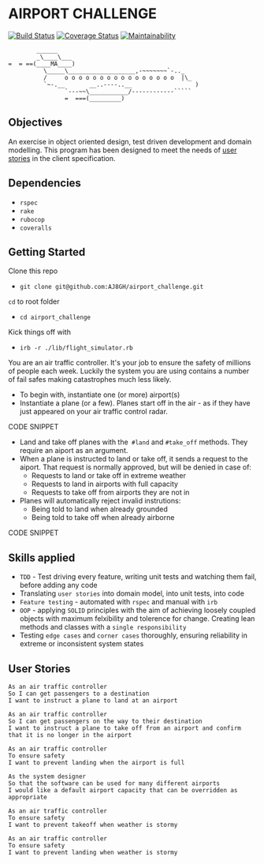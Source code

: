# AIRPORT CHALLENGE

[![Build Status](https://travis-ci.com/AJ8GH/airport_challenge.svg?branch=master)](https://travis-ci.com/AJ8GH/airport_challenge) [![Coverage Status](https://coveralls.io/repos/github/AJ8GH/airport_challenge/badge.svg?branch=master)](https://coveralls.io/github/AJ8GH/airport_challenge?branch=master) [![Maintainability](https://api.codeclimate.com/v1/badges/d2842c2f872b398661ac/maintainability)](https://codeclimate.com/github/AJ8GH/airport_challenge/maintainability)


```
        ______
        _\____\___
=  = ==(____MA____)
          \_____\___________________,-~~~~~~~`-.._
          /     o o o o o o o o o o o o o o o o  |\_
          `~-.__       __..----..__                  )
                `---~~\___________/------------`````
                =  ===(_________)

```

## Objectives

An exercise in object oriented design, test driven development and domain modelling. This program has been designed to meet the needs of [user stories](#user-stories) in the client specification.

## Dependencies

- `rspec`
- `rake`
- `rubocop`
- `coveralls`

## Getting Started

Clone this repo

- `git clone git@github.com:AJ8GH/airport_challenge.git`

`cd` to root folder
- `cd airport_challenge`

Kick things off with

- `irb -r ./lib/flight_simulator.rb`

You are an air traffic controller. It's your job to ensure the safety of millions of people each week. Luckily the system you are using contains a number of fail safes making catastrophes much less likely.

- To begin with, instantiate one (or more) airport(s)
- Instantiate a plane (or a few). Planes start off in the air - as if they have just appeared on your air traffic control radar.

CODE SNIPPET

- Land and take off planes with the` #land` and `#take_off` methods. They require an aiport as an argument.
- When a plane is instructed to land or take off, it sends a request to the aiport. That request is normally approved, but will be denied in case of:
  - Requests to land or take off in extreme weather
  - Requests to land in airports with full capacity
  - Requests to take off from airports they are not in
- Planes will automatically reject invalid instrutions:
  - Being told to land when already grounded
  - Being told to take off when already airborne

CODE SNIPPET

## Skills applied

- `TDD` - Test driving every feature, writing unit tests and watching them fail, before adding any code
- Translating `user stories` into domain model, into unit tests, into code
- `Feature testing` - automated with `rspec` and manual with `irb`
- `OOP` - applying `SOLID` principles with the aim of achieving loosely coupled objects with maximum felxibility and tolerence for change. Creating lean methods and classes with a `single responsibility`
- Testing `edge cases` and `corner cases` thoroughly, ensuring reliability in extreme or inconsistent system states

## User Stories

```
As an air traffic controller
So I can get passengers to a destination
I want to instruct a plane to land at an airport

As an air traffic controller
So I can get passengers on the way to their destination
I want to instruct a plane to take off from an airport and confirm that it is no longer in the airport

As an air traffic controller
To ensure safety
I want to prevent landing when the airport is full

As the system designer
So that the software can be used for many different airports
I would like a default airport capacity that can be overridden as appropriate

As an air traffic controller
To ensure safety
I want to prevent takeoff when weather is stormy

As an air traffic controller
To ensure safety
I want to prevent landing when weather is stormy
```
